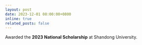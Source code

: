 ```yaml
---
layout: post
date: 2023-12-01 08:00:00+0800
inline: true
related_posts: false
---
```


Awarded the **2023 National Scholarship** at Shandong University.
